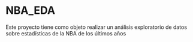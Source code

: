 # NBA_EDA
Este proyecto tiene como objeto realizar un análisis exploratorio de datos sobre estadísticas de la NBA de los últimos años 
